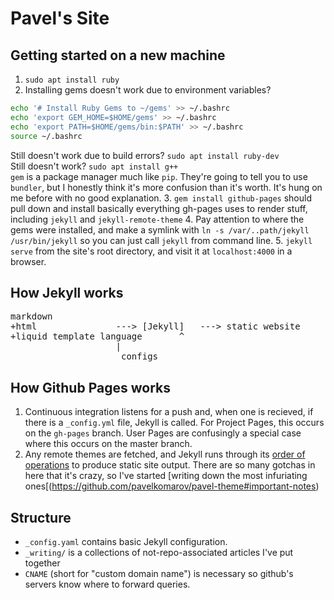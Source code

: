 # Pavel's Site


## Getting started on a new machine

1. `sudo apt install ruby`
2. Installing gems doesn't work due to environment variables?  
  ```bash
  echo '# Install Ruby Gems to ~/gems' >> ~/.bashrc
  echo 'export GEM_HOME=$HOME/gems' >> ~/.bashrc
  echo 'export PATH=$HOME/gems/bin:$PATH' >> ~/.bashrc
  source ~/.bashrc
  ```
  Still doesn't work due to build errors? `sudo apt install ruby-dev`  
  Still doesn't work? `sudo apt install g++`  
  `gem` is a package manager much like `pip`. They're going to tell you to use `bundler`, but I honestly think it's more confusion than it's worth. It's hung on me before with no good explanation.
3. `gem install github-pages` should pull down and install basically everything gh-pages uses to render stuff, including `jekyll` and `jekyll-remote-theme`
4. Pay attention to where the gems were installed, and make a symlink with `ln -s /var/..path/jekyll /usr/bin/jekyll` so you can just call `jekyll` from command line.
5. `jekyll serve` from the site's root directory, and visit it at `localhost:4000` in a browser.


## How Jekyll works

<pre>markdown
+html				---> [Jekyll]   ---> static website
+liquid template language		^
					|
				     configs</pre>


## How Github Pages works

1. Continuous integration listens for a push and, when one is recieved, if there is a `_config.yml` file, Jekyll is called. For Project Pages, this occurs on the `gh-pages` branch. User Pages are confusingly a special case where this occurs on the master branch.
2. Any remote themes are fetched, and Jekyll runs through its [order of operations](https://github.com/pavelkomarov/hyde#order-of-operations-for-jekyll) to produce static site output. There are so many gotchas in here that it's crazy, so I've started [writing down the most infuriating ones[(https://github.com/pavelkomarov/pavel-theme#important-notes)


## Structure
- `_config.yaml` contains basic Jekyll configuration.
- `_writing/` is a collections of not-repo-associated articles I've put together
- `CNAME` (short for "custom domain name") is necessary so github's servers know where to forward queries.


